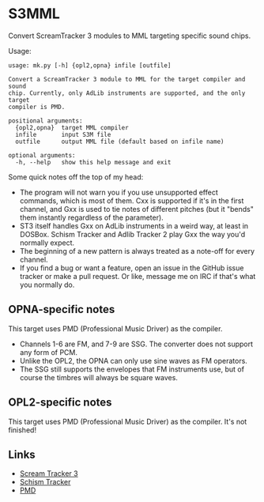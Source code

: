 S3MML
=====

Convert ScreamTracker 3 modules to MML targeting specific sound chips.

Usage:

    usage: mk.py [-h] {opl2,opna} infile [outfile]

    Convert a ScreamTracker 3 module to MML for the target compiler and sound
    chip. Currently, only AdLib instruments are supported, and the only target
    compiler is PMD.

    positional arguments:
      {opl2,opna}  target MML compiler
      infile       input S3M file
      outfile      output MML file (default based on infile name)

    optional arguments:
      -h, --help   show this help message and exit

Some quick notes off the top of my head:

- The program will not warn you if you use unsupported effect commands, which
  is most of them. Cxx is supported if it's in the first channel, and Gxx is
  used to tie notes of different pitches (but it "bends" them instantly
  regardless of the parameter).
- ST3 itself handles Gxx on AdLib instruments in a weird way, at least in
  DOSBox. Schism Tracker and Adlib Tracker 2 play Gxx the way you'd normally
  expect.
- The beginning of a new pattern is always treated as a note-off for every
  channel.
- If you find a bug or want a feature, open an issue in the GitHub issue
  tracker or make a pull request. Or like, message me on IRC if that's what you
  normally do.

OPNA-specific notes
-------------------

This target uses PMD (Professional Music Driver) as the compiler.

- Channels 1-6 are FM, and 7-9 are SSG. The converter does not support any form
  of PCM.
- Unlike the OPL2, the OPNA can only use sine waves as FM operators.
- The SSG still supports the envelopes that FM instruments use, but of course
  the timbres will always be square waves.

OPL2-specific notes
-------------------

This target uses PMD (Professional Music Driver) as the compiler. It's not
finished!

Links
-----

- [Scream Tracker 3](http://www.pouet.net/prod.php?which=13351)
- [Schism Tracker](http://schismtracker.org/)
- [PMD](http://battleofthebits.org/lyceum/View/Professional+Music+Driver+\(PMD\)/)
